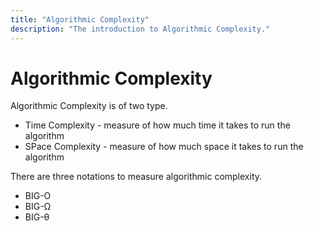 ```yaml
---
title: "Algorithmic Complexity"
description: "The introduction to Algorithmic Complexity."
---
```


# Algorithmic Complexity

Algorithmic Complexity is of two type.

- Time Complexity - measure of how much time it takes to run the algorithm
- SPace Complexity - measure of how much space it takes to run the algorithm

There are three notations to measure algorithmic complexity.

- BIG-O
- BIG-Ω
- BIG-θ
